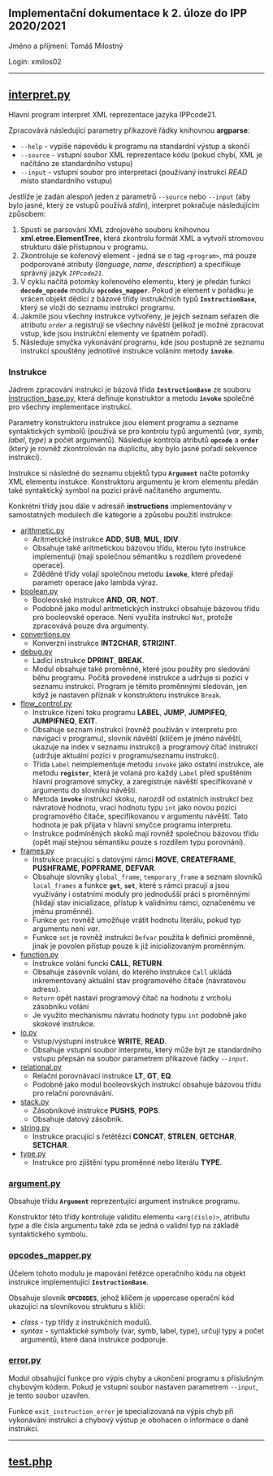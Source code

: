 ## Implementační dokumentace k 2. úloze do IPP 2020/2021
Jméno a příjmení: Tomáš Milostný

Login: xmilos02

---
## [interpret.py](interpret/interpret.py)
Hlavní program interpret XML reprezentace jazyka IPPcode21.

Zpracovává následující parametry příkazové řádky knihovnou **argparse**:
* ``--help`` - vypíše nápovědu k programu na standardní výstup a skončí
* ``--source`` - vstupní soubor XML reprezentace kódu (pokud chybí, XML je načítáno ze standardního vstupu)
* ``--input`` - vstupní soubor pro interpretaci (používaný instrukcí *READ* místo standardního vstupu)

Jestliže je zadán alespoň jeden z parametrů ``--source`` nebo ``--input``
(aby bylo jasné, který ze vstupů používá *stdin*), interpret pokračuje následujícím způsobem:

1. Spustí se parsování XML zdrojového souboru knihovnou **xml.etree.ElementTree**,
    která zkontrolu formát XML a vytvoří stromovou strukturu dále přístupnou v programu.
2. Zkontroluje se kořenový element - jedná se o tag ``<program>``,
    má pouze podporované atributy (*language*, *name*, *description*)
    a specifikuje správný jazyk *``IPPcode21``*.
3. V cyklu načítá potomky kořenového elementu, který je předán funkci **``decode_opcode``** modulu **``opcodes_mapper``**.
    Pokud je element v pořádku je vrácen objekt dědící z bázové třídy instrukčních typů **``InstructionBase``**, který se vloží do seznamu instrukcí programu.
4. Jakmile jsou všechny instrukce vytvořeny, je jejich seznam seřazen dle atributu *``order``* a registrují se všechny návěští (jelikož je možné zpracovat vstup, kde jsou instrukční elementy ve špatném pořadí).
5. Následuje smyčka vykonávání programu, kde jsou postupně ze seznamu instrukcí spouštěny jednotlivé instrukce voláním metody **``invoke``**.

### Instrukce
Jádrem zpracování instrukcí je bázová třída **``InstructionBase``** ze souboru [instruction_base.py](interpret/instructions/instruction_base.py),
která definuje konstruktor a metodu **``invoke``** společné pro všechny implementace instrukcí.

Parametry konstruktoru instrukce jsou element programu a sezname syntaktických symbolů
(používá se pro kontrolu typů argumentů (*var*, *symb*, *label*, *type*) a počet argumentů).
Následuje kontrola atributů **``opcode``** a **``order``** (který je rovněž zkontrolován na duplicitu, aby bylo jasné pořadí sekvence instrukcí).

Instrukce si následné do seznamu objektů typu **``Argument``** načte potomky XML elementu instukce.
Konstruktoru argumentu je krom elementu předán také syntaktický symbol na pozici právě načítaného argumentu.

Konkrétní třídy jsou dále v adresáři **instructions** implementovány v samostatných modulech dle kategorie a způsobu použití instrukce:

* [arithmetic.py](interpret/instructions/arithmetic.py)
    - Aritmetické instrukce **ADD**, **SUB**, **MUL**, **IDIV**.
    - Obsahuje také aritmetickou bázovou třídu, kterou tyto instrukce implementují
        (mají společnou sémantiku s rozdílem provedené operace).
    - Zděděné třídy volají společnou metodu **``invoke``**, které předají parametr operace jako lambda výraz.
* [boolean.py](interpret/instructions/boolean.py)
    - Booleovské instrukce **AND**, **OR**, **NOT**.
    - Podobně jako modul aritmetických instrukcí obsahuje bázovou třídu pro booleovské operace.
        Není využita instrukcí ``Not``, protože zpracovává pouze dva argumenty.
* [convertions.py](interpret/instructions/convertions.py)
    - Konverzní instrukce **INT2CHAR**, **STRI2INT**.
* [debug.py](interpret/instructions/debug.py)
    - Ladící instrukce **DPRINT**, **BREAK**.
    - Modul obsahuje také proměnné, které jsou použity pro sledování běhu programu.
        Počítá provedené instrukce a udržuje si pozici v seznamu instrukcí.
        Program je těmito proměnnými sledován, jen když je nastaven příznak v konstruktoru instrukce ``Break``.
* [flow_control.py](interpret/instructions/flow_control.py)
    - Instrukce řízení toku programu **LABEL**, **JUMP**, **JUMPIFEQ**, **JUMPIFNEQ**, **EXIT**.
    - Obsahuje seznam instrukcí (rovněž používán v interpretu pro navigaci v programu),
        slovník návěští (klíčem je jméno návěští, ukazuje na index v seznamu instrukcí)
        a programový čítač instrukcí (udržuje aktuální pozici v programu/seznamu instrukcí).
    - Třída ``Label`` neimplementuje metodu ``invoke`` jako ostatní instrukce,
        ale metodu **``register``**, která je volaná pro každý ``Label`` před spuštěním hlavní programové smyčky,
        a zaregistruje návěští specifikované v argumentu do slovníku návěští.
    - Metoda **``invoke``** instrukcí skoku, narozdíl od ostatních instrukcí bez návratové hodnotu, vrací hodnotu typu ``int`` jako novou pozici programového čítače, specifikovanou v argumentu návěští.
    Tato hodnota je pak přijata v hlavní smyčce programu interpretu.
    - Instrukce podmíněných skoků mají rovněž společnou bázovou třídu (opět mají stejnou sémantiku pouze s rozdílem typu porovnání).
* [frames.py](interpret/instructions/frames.py)
    - Instrukce pracující s datovými rámci **MOVE**, **CREATEFRAME**, **PUSHFRAME**, **POPFRAME**, **DEFVAR**.
    - Obsahuje slovníky ``global_frame``, ``temporary_frame`` a seznam slovníků ``local_frames`` a funkce **``get``**, **``set``**, které s rámci pracují a jsou využívány i ostatními moduly pro jednodušší práci s proměnnými
    (hlídají stav inicializace, přístup k validnímu rámci, označenému ve jménu proměnné).
    - Funkce ``get`` rovněž umožňuje vrátit hodnotu literálu, pokud typ argumentu není *var*.
    - Funkce ``set`` je rovněž instrukcí ``Defvar`` použita k definici proměnné, jinak je povolen přístup pouze k již inicializovaným proměnným.
* [function.py](interpret/instructions/function.py)
    - Instrukce volání funckí **CALL**, **RETURN**.
    - Obsahuje zásovník volání, do kterého instrukce ``Call`` ukládá inkrementovaný aktuální stav programového čítače (návratovou adresu).
    - ``Return`` opět nastaví programový čítač na hodnotu z vrcholu zásobníku volání
    - Je využito mechanismu návratu hodnoty typu ``int`` podobně jako skokové instrukce.
* [io.py](interpret/instructions/io.py)
    - Vstup/výstupní instrukce **WRITE**, **READ**.
    - Obsahuje vstupní soubor interpretu, který může být ze standardního vstupu přepsán na soubor parametrem příkazové řádky *``--input``*.
* [relational.py](interpret/instructions/relational.py)
    - Relační porovnávací instrukce **LT**, **GT**, **EQ**.
    - Podobně jako modul booleovských instrukcí obsahuje bázovou třídu pro relační porovnávání.
* [stack.py](interpret/instructions/stack.py)
    - Zásobníkové instrukce **PUSHS**, **POPS**.
    - Obsahuje datový zásobník.
* [string.py](interpret/instructions/string.py)
    - Instrukce pracující s řetětězci **CONCAT**, **STRLEN**, **GETCHAR**, **SETCHAR**.
* [type.py](interpret/instructions/type.py)
    - Instrukce pro zjištění typu proměnné nebo literálu **TYPE**.

### [argument.py](interpret/argument.py)
Obsahuje třídu **``Argument``** reprezentující argument instrukce programu.

Konstruktor této třídy kontroluje validitu elementu ``<arg(číslo)>``, atributu *type*
a dle čísla argumentu také zda se jedná o validní typ na základě syntaktického symbolu.

### [opcodes_mapper.py](interpret/opcodes_mapper.py)
Účelem tohoto modulu je mapování řetězce operačního kódu na objekt instrukce implementující **``InstructionBase``**.

Obsahuje slovník **``OPCDODES``**, jehož klíčem je uppercase operační kód ukazující na slovníkovou strukturu s klíči:
- *class* - typ třídy z instrukčních modulů.
- *syntax* - syntaktické symboly (var, symb, label, type), určují typy a počet argumentů, které daná instrukce podporuje.

### [error.py](interpret/error.py)
Modul obsahující funkce pro výpis chyby a ukončení programu s příslušným chybovým kódem.
Pokud je vstupní soubor nastaven parametrem ``--input``, je tento soubor uzavřen.

Funkce ``exit_instruction_error`` je specializovaná na výpis chyb při vykonávání instrukcí
a chybový výstup je obohacen o informace o dané instrukci.

---
## [test.php](test/test.php)
